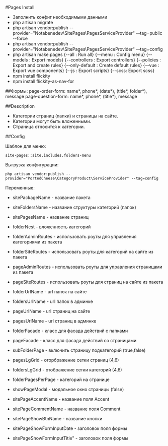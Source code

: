 #Pages
Install

- Заполнить конфиг необходимыми данными
- php artisan migrate
- php artisan vendor:publish --provider="Notabenedev\SitePages\PagesServiceProvider" --tag=public --force
- php artisan vendor:publish --provider="Notabenedev\SitePages\PagesServiceProvider" --tag=config
- php artisan make:pages
                        {--all : Run all}
                        {--menu : Config menu}
                        {--models : Export models}
                        {--controllers : Export controllers}
                        {--policies : Export and create rules}
                        {--only-default : Create default rules}
                        {--vue : Export vue components}
                        {--js : Export scripts}
                        {--scss: Export scss}
- npm install flickity
- npm install flickity-as-nav-for
    
##Формы:
    page-order-form: name*, phone*, (date*), (title*, folder*), message
    page-question-form: name*, phone*, (title*), message
    
    
##Description
- Категории страниц (папки) и страницы на сайте.
- Категории могут быть вложенными. 
- Страница относится к категории.

##Config

Шаблон для меню:

    site-pages::site.includes.folders-menu

Выгрузка конфигурации:
    
    php artisan vendor:publish --provider="PortedCheese\CategoryProduct\ServiceProvider" --tag=config
   
Переменные:
    
- sitePackageName - название пакета
- siteFoldersName - название структуры категорий (папок)
- sitePagesName - название страниц

- folderNest - вложенность категорий
- folderAdminRoutes - использовать роуты для управления категориями из пакета
- folderSiteRoutes - использовать роуты для категорий на сайте из пакета
- pageAdminRoutes - использовать роуты для управления страницами из пакета
- pageSiteRoutes - использовать роуты для страниц на сайте из пакета

- folderUrlName - url папок на сайте
- foldersUrlName - url папок в админке
- pageUrlName - url страниц на сайте
- pagesUrlName - url страниц в админке

- folderFacade - класс для фасада действий с папками
- pageFacade - класс для фасада действий со страницами

- subFolderPage - включить страницу подкатегорий (true,false)

- pagesLgGrid - оторбражение сетки страниц (4,6)
- foldersLgGrid - отображение сетки категорий (4,6)
- folderPagesPerPage - категорий на странице

- showPageModal - модальное окно страницы (false)
- sitePageAccentName - название поля Accent
- sitePageCommentName - название поля Comment
- sitePageShowBtnName - название кнопки
- sitePageShowFormInputDate - заголовок поля формы
- sitePageShowFormInputTitle" - заголовок поля формы
    